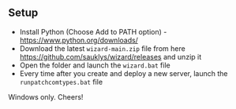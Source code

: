 ## Setup

- Install Python (Choose Add to PATH option) - https://www.python.org/downloads/
- Download the latest `wizard-main.zip` file from here https://github.com/sauklys/wizard/releases and unzip it
- Open the folder and launch the `wizard.bat` file
- Every time after you create and deploy a new server, launch the `runpatchcomtypes.bat` file

Windows only. Cheers!